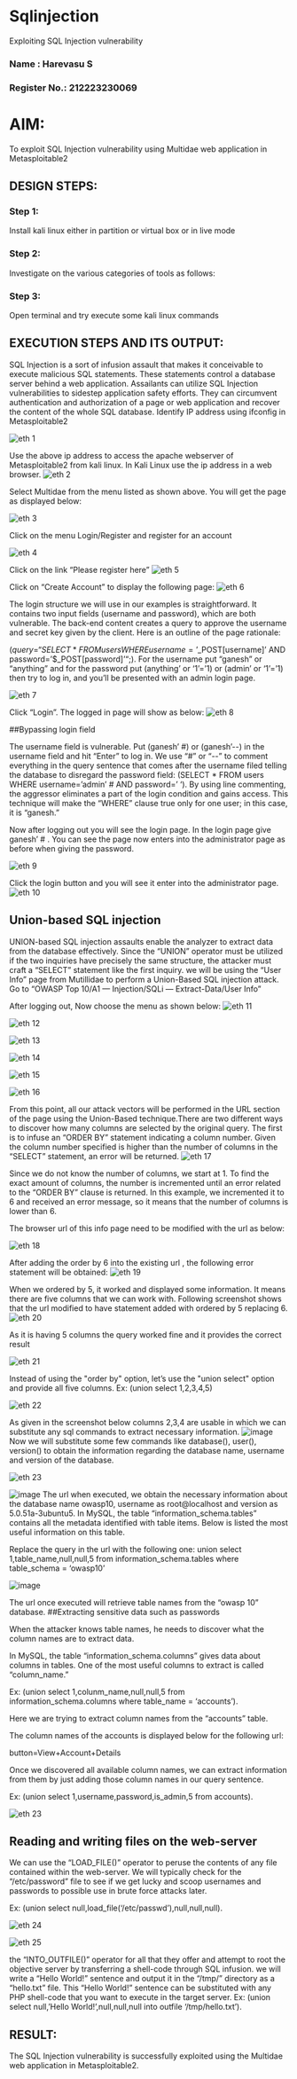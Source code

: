 # Sqlinjection
Exploiting SQL Injection vulnerability
### Name : Harevasu S
### Register No.: 212223230069
# AIM:
To exploit SQL Injection vulnerability using Multidae web application in Metasploitable2

## DESIGN STEPS:

### Step 1:

Install kali linux either in partition or virtual box or in live mode


### Step 2:

Investigate on the various categories of tools as follows:

### Step 3:

Open terminal and try execute some kali linux commands

## EXECUTION STEPS AND ITS OUTPUT:

SQL Injection is a sort of infusion assault that makes it conceivable to execute malicious SQL statements. These statements control a database server behind a web application. Assailants can utilize SQL Injection vulnerabilities to sidestep application safety efforts. They can circumvent authentication and authorization of a page or web application and recover the content of the whole SQL database. 
Identify IP address using ifconfig in Metasploitable2

![eth 1](https://github.com/user-attachments/assets/b4b24e48-2a5b-4458-a638-6c09203a098f)

Use the above ip address to access the apache webserver of Metasploitable2 from kali linux. In Kali Linux use the ip address in a web browser.
![eth 2](https://github.com/user-attachments/assets/9321a31c-d3e1-4e86-89f8-d13131bd0626)

Select Multidae from the menu listed as shown above. You will get the page as displayed below:

![eth 3](https://github.com/user-attachments/assets/d53e0639-45cc-4134-a800-2d781da7b37e)

Click on the menu Login/Register and register for an account


![eth 4](https://github.com/user-attachments/assets/0df0b2b0-ede2-4d78-b65e-f40b6f3730ec)

Click on the link “Please register here”
![eth 5](https://github.com/user-attachments/assets/a0d62123-cc15-44b8-98f7-261f5aef3f46)

Click on “Create Account” to display the following page:
![eth 6](https://github.com/user-attachments/assets/94959104-e793-4a97-b024-ecb352a63195)

The login structure we will use in our examples is straightforward. It contains two input fields (username and password), which are both vulnerable. The back-end content creates a query to approve the username and secret key given by the client. Here is an outline of the page rationale:

($query = “SELECT * FROM users WHERE username=’$_POST[username]’ AND password=’$_POST[password]’“;).
 For the username put “ganesh” or “anything” and for the password put (anything’ or ‘1’=’1) or (admin’ or ‘1’=’1) then try to log in, and you’ll be presented with an admin login page.


![eth 7](https://github.com/user-attachments/assets/bfd773f8-bbf1-4140-b41f-a0b40d029bf2)


Click “Login”. The logged in page will show as below:
![eth 8](https://github.com/user-attachments/assets/579cbbb1-e87e-45c0-a171-78969021bbc7)



##Bypassing login field

The username field is vulnerable. Put (ganesh’ #) or (ganesh’--) in the username field and hit “Enter” to log in. We use “#” or “--” to comment everything in the query sentence that comes after the username filed telling the database to disregard the password field: (SELECT * FROM users WHERE username=’admin’ # AND password=’ ‘). By using line commenting, the aggressor eliminates a part of the login condition and gains access. This technique will make the “WHERE” clause true only for one user; in this case, it is “ganesh.”

Now after logging out you will see the login page. In the login page give ganesh’ # . You can see the page now enters into the administrator page as before when giving the password. 

![eth 9](https://github.com/user-attachments/assets/bca4de09-9e64-4e1b-8d8d-1209de3f1861)

Click the login button and you will see it enter into the administrator page.
![eth 10](https://github.com/user-attachments/assets/cd8f1fb7-8ade-429a-bd06-6c41d54697ba)


## Union-based SQL injection
UNION-based SQL injection assaults enable the analyzer to extract data from the database effectively. Since the “UNION” operator must be utilized if the two inquiries have precisely the same structure, the attacker must craft a “SELECT” statement like the first inquiry. 
we will be using the “User Info” page from Mutillidae to perform a Union-Based SQL injection attack. Go to “OWASP Top 10/A1 — Injection/SQLi — Extract-Data/User Info” 

After logging out, Now choose the menu as shown below:
![eth 11](https://github.com/user-attachments/assets/6cf42cb0-3a38-4794-9ff8-61f164fb325a)

![eth 12](https://github.com/user-attachments/assets/de253853-ba44-4f5a-8ad4-93daba3c303e)


![eth 13](https://github.com/user-attachments/assets/6987283a-41fe-4dee-9324-0a74a7061f0a)

![eth 14](https://github.com/user-attachments/assets/c3a6a88f-21a8-4a39-b5a1-b36159bb995c)


![eth 15](https://github.com/user-attachments/assets/3a2264b9-f99b-4ba7-b0db-9c5dcf849ff8)

![eth 16](https://github.com/user-attachments/assets/337a5f06-7aad-49ce-bffa-8344629b833e)

From this point, all our attack vectors will be performed in the URL section of the page using the Union-Based technique.There are two different ways to discover how many columns are selected by the original query. The first is to infuse an “ORDER BY” statement indicating a column number. Given the column number specified is higher than the number of columns in the “SELECT” statement, an error will be returned.
![eth 17](https://github.com/user-attachments/assets/b9dea006-4b7b-4cd5-926f-2e0c51c0bdc4)


Since we do not know the number of columns, we start at 1. To find the exact amount of columns, the number is incremented until an error related to the “ORDER BY” clause is returned. In this example, we incremented it to 6 and received an error message, so it means that the number of columns is lower than 6.

The browser url of this info page need to be modified with the url as below:



![eth 18](https://github.com/user-attachments/assets/0663c319-804d-40dd-a495-f0bf260f52c1)

After adding the order by 6 into the existing url , the following error statement will be obtained:
![eth 19](https://github.com/user-attachments/assets/5bf3bf4b-b506-42cc-b27f-329240cc0e6b)



When we ordered by 5, it worked and displayed some information. It means there are five columns that we can work with. Following screenshot shows that the url modified to have statement added with ordered by 5 replacing 6.
![eth 20](https://github.com/user-attachments/assets/292a406b-2147-4f61-ade7-9e9f2aeadca9)


 As it is having 5 columns the query worked fine and it provides the correct result


![eth 21](https://github.com/user-attachments/assets/6a2e4ebd-4cc3-4395-9464-c5b5236081aa)


Instead of using the "order by" option, let’s use the "union select" option and provide all five columns. Ex: (union select 1,2,3,4,5)

![eth 22](https://github.com/user-attachments/assets/925e5d0a-8563-4b0b-8136-55e342260fbc)

As given in the screenshot below columns 2,3,4 are usable in which we can substitute any sql commands to extract necessary information.
![image](https://github.com/vatsan143/sqlinjection/assets/147368204/7079a658-8985-4a79-b6ce-fc9fc82ab461)
 Now we will substitute some few commands like database(), user(), version() to obtain the information regarding the database name, username and version of the database.



![eth 23](https://github.com/user-attachments/assets/99167fd6-c5ec-4ee3-8dac-66216191339d)

![image](https://github.com/vatsan143/sqlinjection/assets/147368204/aa264de1-ed65-498d-96fd-98da9d720b16)
The url when executed, we obtain the necessary information about the database name owasp10, username as root@localhost and version as 5.0.51a-3ubuntu5.
In MySQL, the table “information_schema.tables” contains all the metadata identified with table items. Below is listed the most useful information on this table.

Replace the query in the url with the following one:
union select 1,table_name,null,null,5 from information_schema.tables where table_schema = ‘owasp10’



![image](https://github.com/vatsan143/sqlinjection/assets/147368204/6cccd0b2-1c0a-41a3-b336-e9566552a16b)

The url once executed will  retrieve table names from the “owasp 10” database.
##Extracting sensitive data such as passwords 

When the attacker knows table names, he needs to discover what the column names are to extract data.

In MySQL, the table “information_schema.columns” gives data about columns in tables. One of the most useful columns to extract is called “column_name.”

Ex: (union select 1,colunm_name,null,null,5 from information_schema.columns where table_name = ‘accounts’).

Here we are trying to extract column names from the “accounts” table.

The column names of the accounts is displayed below for the following url:

button=View+Account+Details 


Once we discovered all available column names, we can extract information from them by just adding those column names in our query sentence.

Ex: (union select 1,username,password,is_admin,5 from accounts).

![eth 23](https://github.com/user-attachments/assets/5c8bb7fe-2dee-44c9-849a-dcd8688faa1d)


## Reading and writing files on the web-server
We can use the “LOAD_FILE()” operator to peruse the contents of any file contained within the web-server. We will typically check for the “/etc/password” file to see if we get lucky and scoop usernames and passwords to possible use in brute force attacks later.

Ex: (union select null,load_file(‘/etc/passwd’),null,null,null).

![eth 24](https://github.com/user-attachments/assets/8722c01f-f884-419a-ab92-c770a4010660)

![eth 25](https://github.com/user-attachments/assets/1fba1f32-b37d-4f6f-8113-eef2f60f4b5d)


the “INTO_OUTFILE()” operator for all that they offer and attempt to root the objective server by transferring a shell-code through SQL infusion. we will write a “Hello World!” sentence and output it in the “/tmp/” directory as a “hello.txt” file. This “Hello World!” sentence can be substituted with any PHP shell-code that you want to execute in the target server.
Ex: (union select null,’Hello World!’,null,null,null into outfile ‘/tmp/hello.txt’).



## RESULT:
The SQL Injection vulnerability is successfully exploited using the Multidae web application in Metasploitable2.

